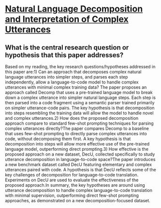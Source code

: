 # [Natural Language Decomposition and Interpretation of Complex Utterances](https://arxiv.org/abs/2305.08677)

## What is the central research question or hypothesis that this paper addresses?

Based on my reading, the key research questions/hypotheses addressed in this paper are:1) Can an approach that decomposes complex natural language utterances into simpler steps, and parses each step independently, allow a language-to-code model to handle complex utterances with minimal complex training data? The paper proposes an approach called Decomp that uses a pre-trained language model to break down a complex utterance into simpler natural language steps. Each step is then parsed into a code fragment using a semantic parser trained primarily on simpler utterance-code pairs. The key hypothesis is that decomposition into steps resembling the training data will allow the model to handle novel and complex utterances.2) How does the proposed decomposition approach compare to standard few-shot prompting techniques for parsing complex utterances directly?The paper compares Decomp to a baseline that uses few-shot prompting to directly parse complex utterances into code, without decomposing them first. A key hypothesis is that decomposition into steps will allow more effective use of the pre-trained language model, outperforming direct prompting.3) How effective is the proposed approach on a new dataset, DecU, collected specifically to study utterance decomposition in language-to-code space?The paper introduces a new benchmark dataset called DecU featuring elementary and complex utterances paired with code. A hypothesis is that DecU reflects some of the key challenges of decomposition for language-to-code translation. Experiments on DecU are used to evaluate the effectiveness of the proposed approach.In summary, the key hypotheses are around using utterance decomposition to handle complex language-to-code translation with minimal supervision, outperforming direct few-shot prompting approaches, as demonstrated on a new decomposition-focused dataset.
